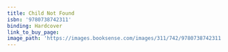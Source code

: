 ```yaml
---
title: Child Not Found
isbn: '9780738742311'
binding: Hardcover
link_to_buy_page:
image_path: 'https://images.booksense.com/images/311/742/9780738742311.jpg'
---
```



